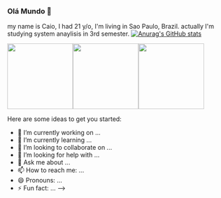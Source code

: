 ### Olá Mundo 👋 
my name is Caio, I had 21 y/o, I'm living in Sao Paulo, Brazil. actually I'm studying system anaylisis in 3rd semester. 
[![Anurag's GitHub stats](https://github-readme-stats.vercel.app/api?username=condesso26)](https://github.com/anuraghazra/github-readme-stats)

<img height="150" src="https://cdn.jsdelivr.net/gh/devicons/devicon/icons/vscode/vscode-original-wordmark.svg" /><img height="150" src="https://cdn.jsdelivr.net/gh/devicons/devicon/icons/javascript/javascript-original.svg" /><img height="150" src="https://cdn.jsdelivr.net/gh/devicons/devicon/icons/css3/css3-plain.svg" />


Here are some ideas to get you started:

- 🔭 I’m currently working on ...
- 🌱 I’m currently learning ...
- 👯 I’m looking to collaborate on ...
- 🤔 I’m looking for help with ...
- 💬 Ask me about ...
- 📫 How to reach me: ...
- 😄 Pronouns: ...
- ⚡ Fun fact: ...
-->
